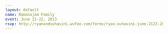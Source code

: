 ```yaml
---
layout: default
name: Ramanujam Family
event: June 21-22, 2013
rsvp: http://ryanandsuhasini.wufoo.com/forms/ryan-suhasini-june-2122-2013/
---
```

